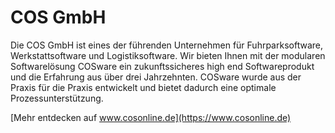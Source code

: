 # COS GmbH

Die COS GmbH ist eines der führenden Unternehmen für Fuhrparksoftware, Werkstattsoftware und Logistiksoftware. 
Wir bieten Ihnen mit der modularen Softwarelösung COSware ein zukunftssicheres high end Softwareprodukt und 
die Erfahrung aus über drei Jahrzehnten. COSware wurde aus der Praxis für die Praxis entwickelt und bietet 
dadurch eine optimale Prozessunterstützung.

[Mehr entdecken auf www.cosonline.de](https://www.cosonline.de)
